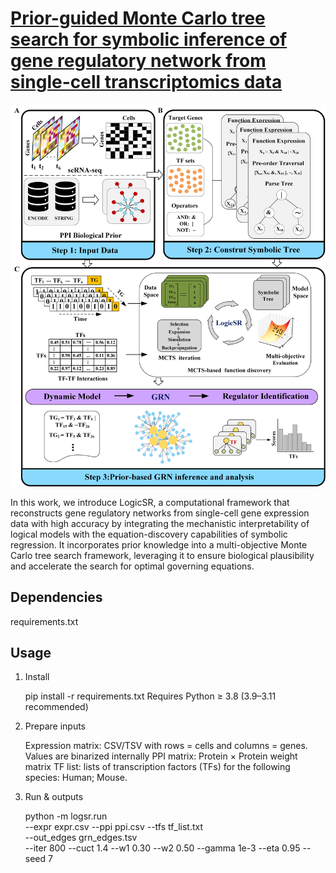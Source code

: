 # [Prior-guided Monte Carlo tree search for symbolic inference of gene regulatory network from single-cell transcriptomics data](https://github.com/NETTRRE/GRN-infer.git)

![Screenshot](Figure/MCTS1-2.png)

  In this work, we introduce LogicSR, a computational framework that reconstructs gene regulatory networks from single-cell gene expression data with high accuracy by integrating the mechanistic interpretability of logical models with the equation-discovery capabilities of symbolic regression. It incorporates prior knowledge into a multi-objective Monte Carlo tree search framework, leveraging it to ensure biological plausibility and accelerate the search for optimal governing equations.

## Dependencies
requirements.txt
  
## Usage

1. Install

   pip install -r requirements.txt 
   Requires Python ≥ 3.8 (3.9–3.11 recommended)
  
2. Prepare inputs
   
   Expression matrix: CSV/TSV with rows = cells and columns = genes. Values are binarized internally
   PPI matrix: Protein × Protein weight matrix
   TF list: lists of transcription factors (TFs) for the following species: Human; Mouse.
4. Run & outputs
 
   python -m logsr.run \
   --expr expr.csv --ppi ppi.csv --tfs tf_list.txt \
   --out_edges grn_edges.tsv \
   --iter 800 --cuct 1.4 --w1 0.30 --w2 0.50 --gamma 1e-3 --eta 0.95 --seed 7

